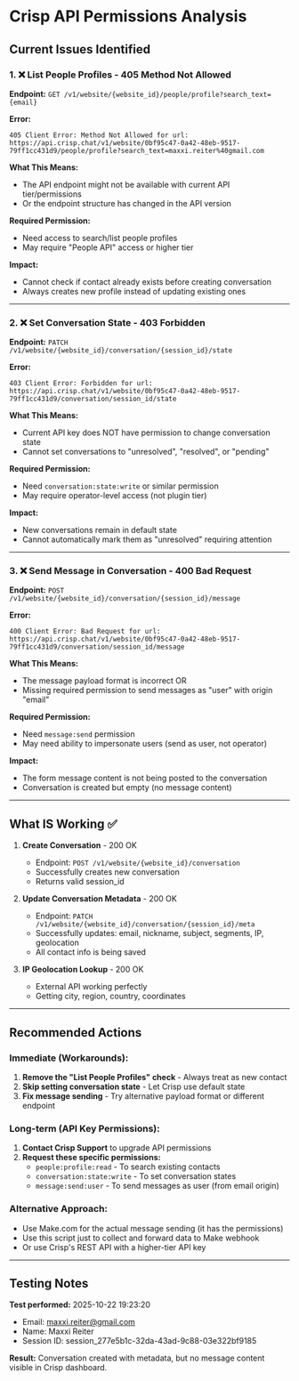 # Crisp API Permissions Analysis

## Current Issues Identified

### 1. ❌ List People Profiles - 405 Method Not Allowed
**Endpoint:** `GET /v1/website/{website_id}/people/profile?search_text={email}`

**Error:** 
```
405 Client Error: Method Not Allowed for url: 
https://api.crisp.chat/v1/website/0bf95c47-0a42-48eb-9517-79ff1cc431d9/people/profile?search_text=maxxi.reiter%40gmail.com
```

**What This Means:**
- The API endpoint might not be available with current API tier/permissions
- Or the endpoint structure has changed in the API version

**Required Permission:**
- Need access to search/list people profiles
- May require "People API" access or higher tier

**Impact:**
- Cannot check if contact already exists before creating conversation
- Always creates new profile instead of updating existing ones

---

### 2. ❌ Set Conversation State - 403 Forbidden
**Endpoint:** `PATCH /v1/website/{website_id}/conversation/{session_id}/state`

**Error:**
```
403 Client Error: Forbidden for url: 
https://api.crisp.chat/v1/website/0bf95c47-0a42-48eb-9517-79ff1cc431d9/conversation/session_id/state
```

**What This Means:**
- Current API key does NOT have permission to change conversation state
- Cannot set conversations to "unresolved", "resolved", or "pending"

**Required Permission:**
- Need `conversation:state:write` or similar permission
- May require operator-level access (not plugin tier)

**Impact:**
- New conversations remain in default state
- Cannot automatically mark them as "unresolved" requiring attention

---

### 3. ❌ Send Message in Conversation - 400 Bad Request
**Endpoint:** `POST /v1/website/{website_id}/conversation/{session_id}/message`

**Error:**
```
400 Client Error: Bad Request for url: 
https://api.crisp.chat/v1/website/0bf95c47-0a42-48eb-9517-79ff1cc431d9/conversation/session_id/message
```

**What This Means:**
- The message payload format is incorrect OR
- Missing required permission to send messages as "user" with origin "email"

**Required Permission:**
- Need `message:send` permission
- May need ability to impersonate users (send as user, not operator)

**Impact:**
- The form message content is not being posted to the conversation
- Conversation is created but empty (no message content)

---

## What IS Working ✅

1. **Create Conversation** - 200 OK
   - Endpoint: `POST /v1/website/{website_id}/conversation`
   - Successfully creates new conversation
   - Returns valid session_id

2. **Update Conversation Metadata** - 200 OK
   - Endpoint: `PATCH /v1/website/{website_id}/conversation/{session_id}/meta`
   - Successfully updates: email, nickname, subject, segments, IP, geolocation
   - All contact info is being saved

3. **IP Geolocation Lookup** - 200 OK
   - External API working perfectly
   - Getting city, region, country, coordinates

---

## Recommended Actions

### Immediate (Workarounds):
1. **Remove the "List People Profiles" check** - Always treat as new contact
2. **Skip setting conversation state** - Let Crisp use default state
3. **Fix message sending** - Try alternative payload format or different endpoint

### Long-term (API Key Permissions):
1. **Contact Crisp Support** to upgrade API permissions
2. **Request these specific permissions:**
   - `people:profile:read` - To search existing contacts
   - `conversation:state:write` - To set conversation states
   - `message:send:user` - To send messages as user (from email origin)

### Alternative Approach:
- Use Make.com for the actual message sending (it has the permissions)
- Use this script just to collect and forward data to Make webhook
- Or use Crisp's REST API with a higher-tier API key

---

## Testing Notes

**Test performed:** 2025-10-22 19:23:20
- Email: maxxi.reiter@gmail.com
- Name: Maxxi Reiter
- Session ID: session_277e5b1c-32da-43ad-9c88-03e322bf9185

**Result:** Conversation created with metadata, but no message content visible in Crisp dashboard.

